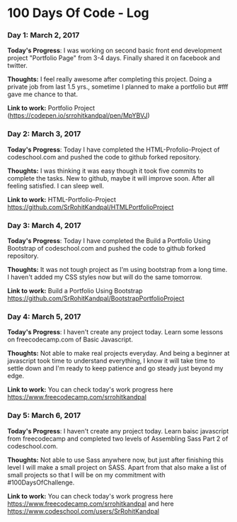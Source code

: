 # 100 Days Of Code - Log

### Day 1: March 2, 2017

**Today's Progress**: I was working on second basic front end development project "Portfolio Page" from 3-4 days. Finally shared it on facebook and twitter. 

**Thoughts:** I feel really awesome after completing this project. Doing a private job from last 1.5 yrs., sometime I planned to make a portfolio but #fff gave me chance to that.

**Link to work:** Portfolio Project (https://codepen.io/srrohitkandpal/pen/MpYBVJ)


### Day 2: March 3, 2017

**Today's Progress**: Today I have completed the HTML-Profolio-Project of codeschool.com and pushed the code to github forked repository. 

**Thoughts:** I was thinking it was easy though it took five commits to complete the tasks. New to github, maybe it will improve soon. After all feeling satisfied. I can sleep well.

**Link to work:** HTML-Portfolio-Project https://github.com/SrRohitKandpal/HTMLPortfolioProject

### Day 3: March 4, 2017

**Today's Progress**: Today I have completed the Build a Portfolio Using Bootstrap of codeschool.com and pushed the code to github forked repository. 

**Thoughts:** It was not tough project as I'm using bootstrap from a long time. I haven't added my CSS styles now but will do the same tomorrow.

**Link to work:** Build a Portfolio Using Bootstrap https://github.com/SrRohitKandpal/BootstrapPortfolioProject

### Day 4: March 5, 2017

**Today's Progress**: I haven't create any project today. Learn some lessons on freecodecamp.com of Basic Javascript.

**Thoughts:** Not able to make real projects everyday. And being a beginner at javascript took time to understand everything, I know it will take time to settle down and I'm ready to keep patience and go steady just beyond my edge.

**Link to work:** You can check today's work progress here https://www.freecodecamp.com/srrohitkandpal

### Day 5: March 6, 2017

**Today's Progress**: I haven't create any project today. Learn baisc javascript from freecodecamp and completed two levels of Assembling Sass Part 2 of codeschool.com.

**Thoughts:** Not able to use Sass anywhere now, but just after finishing this level I will make a small project on SASS. Apart from that also make a list of small projects so that I will be on my commitment with #100DaysOfChallenge.

**Link to work:** You can check today's work progress here https://www.freecodecamp.com/srrohitkandpal and here https://www.codeschool.com/users/SrRohitKandpal
